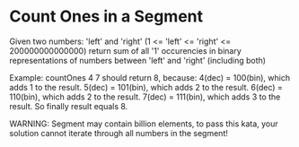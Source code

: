 # Count Ones in a Segment

Given two numbers: 'left' and 'right' (1 <= 'left' <= 'right' <= 200000000000000) return sum of all '1' occurencies in binary representations of numbers between 'left' and 'right' (including both)

Example:
countOnes 4 7 should return 8, because:
4(dec) = 100(bin), which adds 1 to the result.
5(dec) = 101(bin), which adds 2 to the result.
6(dec) = 110(bin), which adds 2 to the result.
7(dec) = 111(bin), which adds 3 to the result.
So finally result equals 8.

WARNING: Segment may contain billion elements, to pass this kata, your solution cannot iterate through all numbers in the segment!

